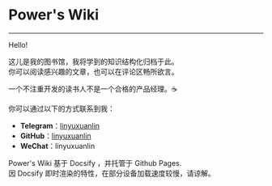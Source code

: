 # Power's Wiki

---

Hello!

这儿是我的图书馆，我将学到的知识结构化归档于此。  
你可以阅读感兴趣的文章，也可以在评论区畅所欲言。

一个不注重开发的读书人不是一个合格的产品经理。:coffee:

你可以通过以下的方式联系到我：
* **Telegram**：[linyuxuanlin](https://t.me/linyuxuanlin)
* **GitHub**：[linyuxuanlin](https://github.com/linyuxuanlin)
* **WeChat**：linyuxuanlin

Power's Wiki 基于 Docsify ，并托管于 Github Pages.  
因 Docsify 即时渲染的特性，在部分设备加载速度较慢，请谅解。

